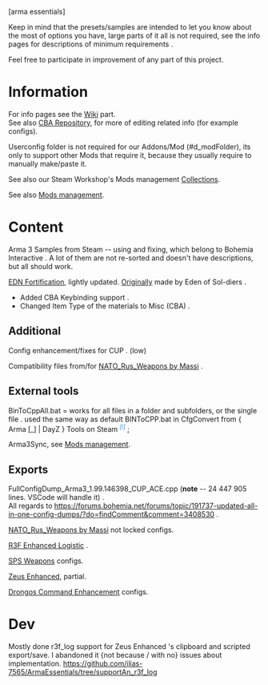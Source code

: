 [arma essentials]

Keep in mind that the presets/samples are intended to let you know about the most of options you have, large parts of it all is not required, see the info pages for descriptions of minimum requirements .

Feel free to participate in improvement of any part of this project.

# Information

For info pages see the [Wiki](https://github.com/ilias-7565/ArmaEssentials/wiki/) part.  
See also [CBA Repository](https://github.com/CBATeam/CBA_A3), for more of editing related info (for example configs).

Userconfig folder is not required for our Addons/Mod (#d_modFolder),
	 its only to support other Mods that require it, because they usually require to manually make/paste it.

See also our Steam Workshop's Mods management [Collections](https://steamcommunity.com/sharedfiles/filedetails/?id=2120634028).

See also [Mods management](assets//info_cont_Mods.md).

# Content

Arma 3 Samples from Steam -- using and fixing, which belong to Bohemia Interactive . A lot of them are not re-sorted and doesn't have descriptions, but all should work.

[EDN Fortification](https://steamcommunity.com/sharedfiles/filedetails/?id=933801347&searchtext=fortif), lightly updated. [Originally](https://www.armaholic.com/page.php?id=26964) made by Eden of Sol-diers .
* Added CBA Keybinding support .
* Changed Item Type of the materials to Misc (CBA) .

## Additional

Config enhancement/fixes for CUP . (low)

Compatibility files from/for [NATO_Rus_Weapons by Massi](https://steamcommunity.com/sharedfiles/filedetails/?id=500929500) .

## External tools

BinToCppAll.bat = works for all files in a folder and subfolders, or the single file . used the same way as default BINToCPP.bat in CfgConvert from { Arma [_] | DayZ } Tools on Steam <sup title="(put it in `DayZ Tools\Bin\CfgConvert` folder and drag the target file/folder on it)" style="color:dodgerBlue;"><i>[i]</i></sup> ;

Arma3Sync, see [Mods management](assets//info_cont_Mods.md).

## Exports

FullConfigDump_Arma3_1.99.146398_CUP_ACE.cpp (**note** -- 24 447 905 lines. VSCode will handle it) .  
All regards to https://forums.bohemia.net/forums/topic/191737-updated-all-in-one-config-dumps/?do=findComment&comment=3408530 .

[NATO_Rus_Weapons by Massi](https://steamcommunity.com/sharedfiles/filedetails/?id=500929500) not locked configs.

[R3F Enhanced Logistic](https://steamcommunity.com/sharedfiles/filedetails/?id=2412164804) .

[SPS Weapons](https://steamcommunity.com/sharedfiles/filedetails/?id=1078436541&searchtext=SPS-Weapons) configs.

[Zeus Enhanced](https://steamcommunity.com/sharedfiles/filedetails/?id=1779063631), partial.

[Drongos Command Enhancement](https://steamcommunity.com/sharedfiles/filedetails/?id=1515249845) configs.

# Dev

Mostly done r3f_log support for Zeus Enhanced 's clipboard and scripted export/save.
	 I abandoned it {not because / with no} issues about implementation.
https://github.com/ilias-7565/ArmaEssentials/tree/supportAn_r3f_log
